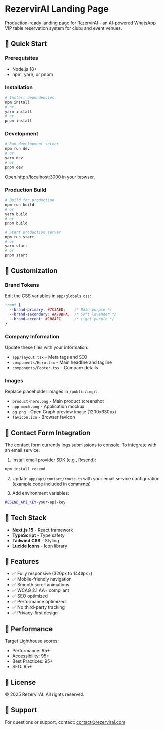 # RezervirAI Landing Page

Production-ready landing page for RezervirAI - an AI-powered WhatsApp VIP table reservation system for clubs and event venues.

## 🚀 Quick Start

### Prerequisites
- Node.js 18+ 
- npm, yarn, or pnpm

### Installation

```bash
# Install dependencies
npm install
# or
yarn install
# or
pnpm install
```

### Development

```bash
# Run development server
npm run dev
# or
yarn dev
# or
pnpm dev
```

Open [http://localhost:3000](http://localhost:3000) in your browser.

### Production Build

```bash
# Build for production
npm run build
# or
yarn build
# or
pnpm build

# Start production server
npm run start
# or
yarn start
# or
pnpm start
```

## 🎨 Customization

### Brand Tokens

Edit the CSS variables in `app/globals.css`:

```css
:root {
  --brand-primary: #7C3AED;    /* Main purple */
  --brand-secondary: #A78BFA;  /* Soft lavender */
  --brand-accent: #C084FC;     /* Light purple */
}
```

### Company Information

Update these files with your information:
- `app/layout.tsx` - Meta tags and SEO
- `components/Hero.tsx` - Main headline and tagline
- `components/Footer.tsx` - Company details

### Images

Replace placeholder images in `/public/img/`:
- `product-hero.png` - Main product screenshot
- `app-mock.png` - Application mockup
- `og.png` - Open Graph preview image (1200x630px)
- `favicon.ico` - Browser favicon

## 📧 Contact Form Integration

The contact form currently logs submissions to console. To integrate with an email service:

1. Install email provider SDK (e.g., Resend):
```bash
npm install resend
```

2. Update `app/api/contact/route.ts` with your email service configuration (example code included in comments)

3. Add environment variables:
```bash
RESEND_API_KEY=your-api-key
```

## 🔧 Tech Stack

- **Next.js 15** - React framework
- **TypeScript** - Type safety
- **Tailwind CSS** - Styling
- **Lucide Icons** - Icon library

## 📱 Features

- ✅ Fully responsive (320px to 1440px+)
- ✅ Mobile-friendly navigation
- ✅ Smooth scroll animations
- ✅ WCAG 2.1 AA+ compliant
- ✅ SEO optimized
- ✅ Performance optimized
- ✅ No third-party tracking
- ✅ Privacy-first design

## 🎯 Performance

Target Lighthouse scores:
- Performance: 95+
- Accessibility: 95+
- Best Practices: 95+
- SEO: 95+

## 📄 License

© 2025 RezervirAI. All rights reserved.

## 🤝 Support

For questions or support, contact: contact@rezervirai.com
